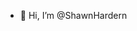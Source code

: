 - 👋 Hi, I’m @ShawnHardern

<!---
ShawnHardern/ShawnHardern is a ✨ special ✨ repository because its `README.md` (this file) appears on your GitHub profile.
You can click the Preview link to take a look at your changes.
--->
